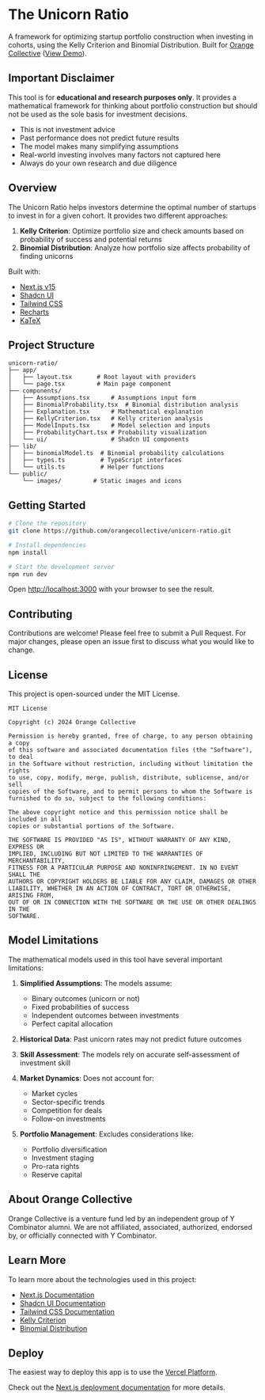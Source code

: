 # The Unicorn Ratio

A framework for optimizing startup portfolio construction when investing in cohorts, using the Kelly Criterion and Binomial Distribution. Built for [Orange Collective](https://orangecollective.vc) ([View Demo](https://unicorn-ratio.orangecollective.vc)).

## Important Disclaimer

This tool is for **educational and research purposes only**. It provides a mathematical framework for thinking about portfolio construction but should not be used as the sole basis for investment decisions.

- This is not investment advice
- Past performance does not predict future results
- The model makes many simplifying assumptions
- Real-world investing involves many factors not captured here
- Always do your own research and due diligence

## Overview

The Unicorn Ratio helps investors determine the optimal number of startups to invest in for a given cohort. It provides two different approaches:

1. **Kelly Criterion**: Optimize portfolio size and check amounts based on probability of success and potential returns
2. **Binomial Distribution**: Analyze how portfolio size affects probability of finding unicorns

Built with:

- [Next.js v15](https://nextjs.org)
- [Shadcn UI](https://ui.shadcn.com)
- [Tailwind CSS](https://tailwindcss.com)
- [Recharts](https://recharts.org)
- [KaTeX](https://katex.org)

## Project Structure

```
unicorn-ratio/
├── app/
│   ├── layout.tsx       # Root layout with providers
│   └── page.tsx         # Main page component
├── components/
│   ├── Assumptions.tsx      # Assumptions input form
│   ├── BinomialProbability.tsx  # Binomial distribution analysis
│   ├── Explanation.tsx      # Mathematical explanation
│   ├── KellyCriterion.tsx   # Kelly criterion analysis
│   ├── ModelInputs.tsx      # Model selection and inputs
│   ├── ProbabilityChart.tsx # Probability visualization
│   └── ui/                  # Shadcn UI components
├── lib/
│   ├── binomialModel.ts  # Binomial probability calculations
│   ├── types.ts          # TypeScript interfaces
│   └── utils.ts          # Helper functions
└── public/
    └── images/         # Static images and icons
```

## Getting Started

```bash
# Clone the repository
git clone https://github.com/orangecollective/unicorn-ratio.git

# Install dependencies
npm install

# Start the development server
npm run dev
```

Open [http://localhost:3000](http://localhost:3000) with your browser to see the result.

## Contributing

Contributions are welcome! Please feel free to submit a Pull Request. For major changes, please open an issue first to discuss what you would like to change.

## License

This project is open-sourced under the MIT License.

```
MIT License

Copyright (c) 2024 Orange Collective

Permission is hereby granted, free of charge, to any person obtaining a copy
of this software and associated documentation files (the "Software"), to deal
in the Software without restriction, including without limitation the rights
to use, copy, modify, merge, publish, distribute, sublicense, and/or sell
copies of the Software, and to permit persons to whom the Software is
furnished to do so, subject to the following conditions:

The above copyright notice and this permission notice shall be included in all
copies or substantial portions of the Software.

THE SOFTWARE IS PROVIDED "AS IS", WITHOUT WARRANTY OF ANY KIND, EXPRESS OR
IMPLIED, INCLUDING BUT NOT LIMITED TO THE WARRANTIES OF MERCHANTABILITY,
FITNESS FOR A PARTICULAR PURPOSE AND NONINFRINGEMENT. IN NO EVENT SHALL THE
AUTHORS OR COPYRIGHT HOLDERS BE LIABLE FOR ANY CLAIM, DAMAGES OR OTHER
LIABILITY, WHETHER IN AN ACTION OF CONTRACT, TORT OR OTHERWISE, ARISING FROM,
OUT OF OR IN CONNECTION WITH THE SOFTWARE OR THE USE OR OTHER DEALINGS IN THE
SOFTWARE.
```

## Model Limitations

The mathematical models used in this tool have several important limitations:

1. **Simplified Assumptions**: The models assume:

   - Binary outcomes (unicorn or not)
   - Fixed probabilities of success
   - Independent outcomes between investments
   - Perfect capital allocation

2. **Historical Data**: Past unicorn rates may not predict future outcomes

3. **Skill Assessment**: The models rely on accurate self-assessment of investment skill

4. **Market Dynamics**: Does not account for:

   - Market cycles
   - Sector-specific trends
   - Competition for deals
   - Follow-on investments

5. **Portfolio Management**: Excludes considerations like:
   - Portfolio diversification
   - Investment staging
   - Pro-rata rights
   - Reserve capital

## About Orange Collective

Orange Collective is a venture fund led by an independent group of Y Combinator alumni. We are not affiliated, associated, authorized, endorsed by, or officially connected with Y Combinator.

## Learn More

To learn more about the technologies used in this project:

- [Next.js Documentation](https://nextjs.org/docs)
- [Shadcn UI Documentation](https://ui.shadcn.com)
- [Tailwind CSS Documentation](https://tailwindcss.com/docs)
- [Kelly Criterion](https://www.investopedia.com/articles/trading/04/091504.asp)
- [Binomial Distribution](https://www.investopedia.com/terms/b/binomialdistribution.asp)

## Deploy

The easiest way to deploy this app is to use the [Vercel Platform](https://vercel.com/new).

Check out the [Next.js deployment documentation](https://nextjs.org/docs/deployment) for more details.
